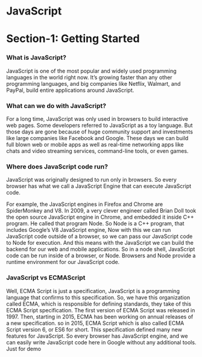 # JavaScript

# Section-1: Getting Started
### What is JavaScript?

JavaScript is one of the most popular and widely used programming languages in the world right now. It’s growing faster than any other programming languages, and big companies like Netflix, Walmart, and PayPal, build entire applications around JavaScript.

### What can we do with JavaScript?

For a long time, JavaScript was only used in browsers to build interactive web pages. Some developers referred to JavaScript as a toy language. But those days are gone because of huge community support and investments like large companies like Facebook and Google. These days we can build full blown web or mobile apps as well as real-time networking apps like chats and video streaming services, command-line tools, or even games.

### Where does JavaScript code run?

JavaScript was originally designed to run only in browsers. So every browser has what we call a JavaScript Engine that can execute JavaScript code. 

For example, the JavaScript engines in Firefox and Chrome are SpiderMonkey and V8. In 2009, a very clever engineer called Brian Doll took the open source JavaScript engine in Chrome, and embedded it inside C++ program. He called that program Node. So Node is a C++ program, that includes Google’s V8 JavaScript engine, Now with this we can run JavaScript code outside of a browser, so we can pass our JavaScript code to Node for execution. And this means with the JavaScript we can build the backend for our web and mobile applications. So in a node shell, JavaScript code can be run inside of a browser, or Node. Browsers and Node provide a runtime environment for our JavaScript code.

### JavaScript vs ECMAScript
Well, ECMA Script is just a specification, JavaScript is a programming language that confirms to this specification. So, we have this organization called ECMA, which is responsible for defining standards, they take of this ECMA Script specification. The first version of ECMA Script was released in 1997. Then, starting in 2015, ECMA has been working on annual releases of a new specification. so in 2015, ECMA Script which is also called ECMA Script version 6, or ES6 for short. This specification defined many new features for JavaScript. 
So every browser has JavaScript engine, and we can easily write JavaScript code here in Google without any additional tools. Just for demo

